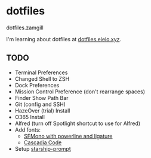 # dotfiles

dotfiles.zamgill

I'm learning about dotfiles at [dotfiles.eieio.xyz](http://dotfiles.eieio.xyz).

## TODO

- Terminal Preferences
- Changed Shell to ZSH
- Dock Preferences
- Mission Control Preference (don't rearrange spaces)
- Finder Show Path Bar
- Git (config and SSH)
- HazeOver (trial) Install
- O365 Install
- Alfred (turn off Spotlight shortcut to use for Alfred)
- Add fonts:
  - [SFMono with powerline and ligature](https://github.com/IPconfig/SF-Mono-Patched)
  - [Cascadia Code](https://github.com/microsoft/cascadia-code)
- Setup [starship-prompt](https://starship.rs/)
